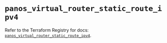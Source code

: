 # `panos_virtual_router_static_route_ipv4`

Refer to the Terraform Registry for docs: [`panos_virtual_router_static_route_ipv4`](https://registry.terraform.io/providers/paloaltonetworks/panos/2.0.5/docs/resources/virtual_router_static_route_ipv4).
